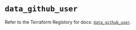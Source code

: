 # `data_github_user`

Refer to the Terraform Registory for docs: [`data_github_user`](https://registry.terraform.io/providers/integrations/github/5.43.0/docs/data-sources/user).

